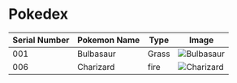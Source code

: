 # Pokedex
| Serial Number | Pokemon Name | Type | Image |
| --- |---| ---| --- |
| 001 | Bulbasaur | Grass | ![Bulbasaur](https://cdn.bulbagarden.net/upload/2/21/001Bulbasaur.png)|
| 006 | Charizard | fire | ![Charizard](https://bulbapedia.bulbagarden.net/wiki/File:Blue_Charizard.png)|
